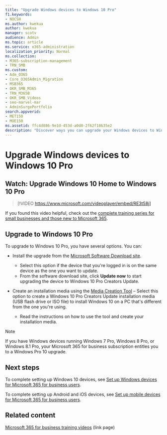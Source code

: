 ```yaml
---
title: "Upgrade Windows devices to Windows 10 Pro"
f1.keywords:
- NOCSH
ms.author: kwekua
author: kwekua
manager: scotv
audience: Admin
ms.topic: article
ms.service: o365-administration
localization_priority: Normal
ms.collection:
- M365-subscription-management
- TRN_SMB
ms.custom:
- Adm_O365
- Core_O365Admin_Migration
- MSB365
- OKR_SMB_M365
- TRN_M365B
- OKR_SMB_Videos
- seo-marvel-mar
- AdminSurgePortfolio
search.appverid:
- MET150
- MOE150
ms.assetid: ffc4d886-9e1d-453d-a0d0-2f62f18635e2
description: "Discover ways you can upgrade your Windows devices to Windows 10 Pro to utilize more advanced security and business networking features."
---
```


# Upgrade Windows devices to Windows 10 Pro

## Watch: Upgrade Windows 10 Home to Windows 10 Pro

> [!VIDEO https://www.microsoft.com/videoplayer/embed/RE3t58j]

If you found this video helpful, check out the [complete training series for small businesses and those new to Microsoft 365](../business-video/index.yml).

## Upgrade to Windows 10 Pro

To upgrade to Windows 10 Pro, you have several options. You can:

- Install the upgrade from the [Microsoft Software Download site](https://go.microsoft.com/fwlink/?LinkID=836951).
  - Select this option if the device that you're logged in is on the same device as the one you want to update.
  - From the software download site, click **Update now** to start upgrading the device to Windows 10 Pro Creators Update.

- Create an installation media using the [Media Creation Tool](https://go.microsoft.com/fwlink/?LinkID=836960) &ndash; Select this option to create a Windows 10 Pro Creators Update installation media (USB flash drive or ISO file) to install Windows 10 on a PC that's different from the one you're using.
  - Read the instructions on how to use the tool and create your installation media.

> [!NOTE]
> If you have Windows devices running Windows 7 Pro, Windows 8 Pro, or Windows 8.1 Pro, your Microsoft 365 for business subscription entitles you to a Windows Pro 10 upgrade.

## Next steps

To complete setting up Windows 10 devices, see [Set up Windows devices for Microsoft 365 for business users](set-up-windows-devices.md).

To complete setting up Android and iOS devices, see [Set up mobile devices for Microsoft 365 for business users](set-up-mobile-devices.md).

## Related content

[Microsoft 365 for business training videos](../business-video/index.yml) (link page)
